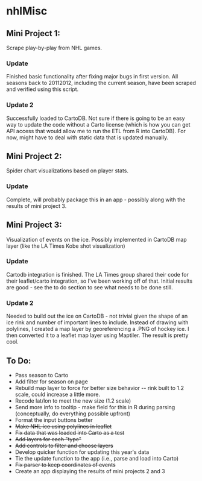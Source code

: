 # nhlMisc

## Mini Project 1:
Scrape play-by-play from NHL games.

### Update
Finished basic functionality after fixing major bugs in first version.  All seasons back to 20112012, including the current season, have been scraped and verified using this script.

### Update 2
Successfully loaded to CartoDB.  Not sure if there is going to be an easy way to update the code without a Carto license (which is how you can get API access that would allow me to run the ETL from R into CartoDB).  For now, might have to deal with static data that is updated manually.

## Mini Project 2:
Spider chart visualizations based on player stats.

### Update
Complete, will probably package this in an app - possibly along with the results of mini project 3.

## Mini Project 3:
Visualization of events on the ice.  Possibly implemented in CartoDB map layer (like the LA Times Kobe shot visualization)

### Update
Cartodb integration is finished.  The LA Times group shared their code for their leaflet/carto integration, so I've been working off of that.  Initial results are good - see the to do section to see what needs to be done still.

### Update 2
Needed to build out the ice on CartoDB - not trivial given the shape of an ice rink and number of important lines to include.  Instead of drawing with polylines, I created a map layer by georeferencing a .PNG of hockey ice.  I then converted it to a leaflet map layer using Maptiler.  The result is pretty cool.

## To Do:
- Pass season to Carto
- Add filter for season on page
- Rebuild map layer to force for better size behavior -- rink built to 1.2 scale, could increase a little more.
- Recode lat/lon to meet the new size (1.2 scale)
- Send more info to tooltip - make field for this in R during parsing (conceptually, do everything possible upfront)
- Format the input buttons better
- ~~Make NHL ice using polylines in leaflet~~
- ~~Fix data that was loaded into Carto as a test~~
- ~~Add layers for each "type"~~
- ~~Add controls to filter and choose layers~~
- Develop quicker function for updating this year's data
- Tie the update function to the app (i.e., parse and load into Carto)
- ~~Fix parser to keep coordinates of events~~
- Create an app displaying the results of mini projects 2 and 3
